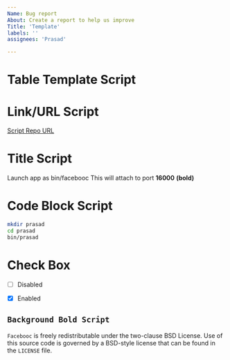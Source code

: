 ```yaml
---
Name: Bug report
About: Create a report to help us improve
Title: 'Template'
labels: ''
assignees: 'Prasad'

---
```


# Table Template Script

# Link/URL Script

[Script Repo URL](https://github.com/actions/github-script)

# Title Script 

Launch app as bin/facebooc This will attach to port **16000** **(bold)**

# Code Block Script
```bash
mkdir prasad
cd prasad
bin/prasad
```

# Check Box
* [ ] Disabled

* [x] Enabled


`Background Bold Script`
---------
`Facebooc` is freely redistributable under the two-clause BSD License.
Use of this source code is governed by a BSD-style license that can be found
in the `LICENSE` file.

